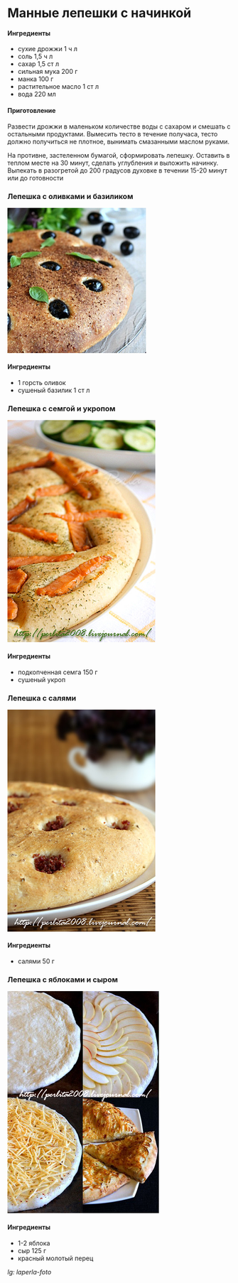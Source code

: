 ﻿---
image: ../pics/semolina-lepeshka.jpg
---
# Манные лепешки с начинкой

#### Ингредиенты

* сухие дрожжи 1 ч л
* соль 1,5 ч л
* сахар 1,5 ст л
* сильная мука 200 г
* манка 100 г
* растительное масло 1 ст л
* вода 220 мл

#### Приготовление

Развести дрожжи в маленьком количестве воды с сахаром и смешать с остальными продуктами. Вымесить тесто в течение получаса, тесто должно получиться не плотное, вынимать смазанными маслом руками. 

На противне, застеленном бумагой, сформировать лепешку. Оставить в теплом месте на 30 минут, сделать углубления и выложить начинку. Выпекать в разогретой до 200 градусов духовке в течении 15-20 минут или до готовности

### Лепешка с оливками и базиликом

![Лепешка с оливками и базиликом](../pics/semolina-lepeshka.jpg)

#### Ингредиенты

* 1 горсть оливок 
* сушеный базилик 1 ст л
 
### Лепешка с семгой и укропом

![Лепешка с семгой и укропом](../pics/semolina-lepeshka2.jpg)

#### Ингредиенты

* подкопченная семга 150 г 
* сушеный укроп

### Лепешка с салями

![Лепешка с салями](../pics/semolina-lepeshka3.jpg)

#### Ингредиенты

* салями 50 г

### Лепешка с яблоками и сыром

![Лепешка с яблоками и сыром](../pics/semolina-lepeshka4.jpg)

#### Ингредиенты

* 1-2 яблока 
* сыр 125 г
* красный молотый перец

*lg: laperla-foto*

